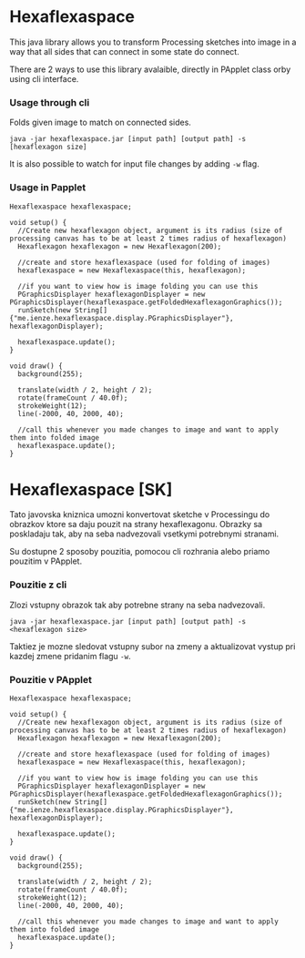 # Hexaflexaspace

This java library allows you to transform Processing sketches into image in a way that all sides that can connect in some state do connect.

There are 2 ways to use this library avalaible, directly in PApplet class orby using cli interface.

### Usage through cli

Folds given image to match on connected sides.

```java -jar hexaflexaspace.jar [input path] [output path] -s [hexaflexagon size]```

It is also possible to watch for input file changes by adding ```-w``` flag.

### Usage in Papplet

```
Hexaflexaspace hexaflexaspace;

void setup() {
  //Create new hexaflexagon object, argument is its radius (size of processing canvas has to be at least 2 times radius of hexaflexagon)
  Hexaflexagon hexaflexagon = new Hexaflexagon(200);

  //create and store hexaflexaspace (used for folding of images)
  hexaflexaspace = new Hexaflexaspace(this, hexaflexagon);
  
  //if you want to view how is image folding you can use this
  PGraphicsDisplayer hexaflexagonDisplayer = new PGraphicsDisplayer(hexaflexaspace.getFoldedHexaflexagonGraphics());
  runSketch(new String[]{"me.ienze.hexaflexaspace.display.PGraphicsDisplayer"}, hexaflexagonDisplayer);

  hexaflexaspace.update();
}

void draw() {
  background(255);
  
  translate(width / 2, height / 2);
  rotate(frameCount / 40.0f);
  strokeWeight(12);
  line(-2000, 40, 2000, 40);
  
  //call this whenever you made changes to image and want to apply them into folded image
  hexaflexaspace.update();
}
```

# Hexaflexaspace [SK]

Tato javovska kniznica umozni konvertovat sketche v Processingu do obrazkov ktore sa daju pouzit na strany hexaflexagonu. Obrazky sa poskladaju tak, aby na seba nadvezovali vsetkymi potrebnymi stranami.

Su dostupne 2 sposoby pouzitia, pomocou cli rozhrania alebo priamo pouzitim v PApplet.

### Pouzitie z cli

Zlozi vstupny obrazok tak aby potrebne strany na seba nadvezovali.

```java -jar hexaflexaspace.jar [input path] [output path] -s <hexaflexagon size>```

Taktiez je mozne sledovat vstupny subor na zmeny a aktualizovat vystup pri kazdej zmene pridanim flagu ```-w```.

### Pouzitie v PApplet

```
Hexaflexaspace hexaflexaspace;

void setup() {
  //Create new hexaflexagon object, argument is its radius (size of processing canvas has to be at least 2 times radius of hexaflexagon)
  Hexaflexagon hexaflexagon = new Hexaflexagon(200);

  //create and store hexaflexaspace (used for folding of images)
  hexaflexaspace = new Hexaflexaspace(this, hexaflexagon);
  
  //if you want to view how is image folding you can use this
  PGraphicsDisplayer hexaflexagonDisplayer = new PGraphicsDisplayer(hexaflexaspace.getFoldedHexaflexagonGraphics());
  runSketch(new String[]{"me.ienze.hexaflexaspace.display.PGraphicsDisplayer"}, hexaflexagonDisplayer);

  hexaflexaspace.update();
}

void draw() {
  background(255);
  
  translate(width / 2, height / 2);
  rotate(frameCount / 40.0f);
  strokeWeight(12);
  line(-2000, 40, 2000, 40);
  
  //call this whenever you made changes to image and want to apply them into folded image
  hexaflexaspace.update();
}
```
